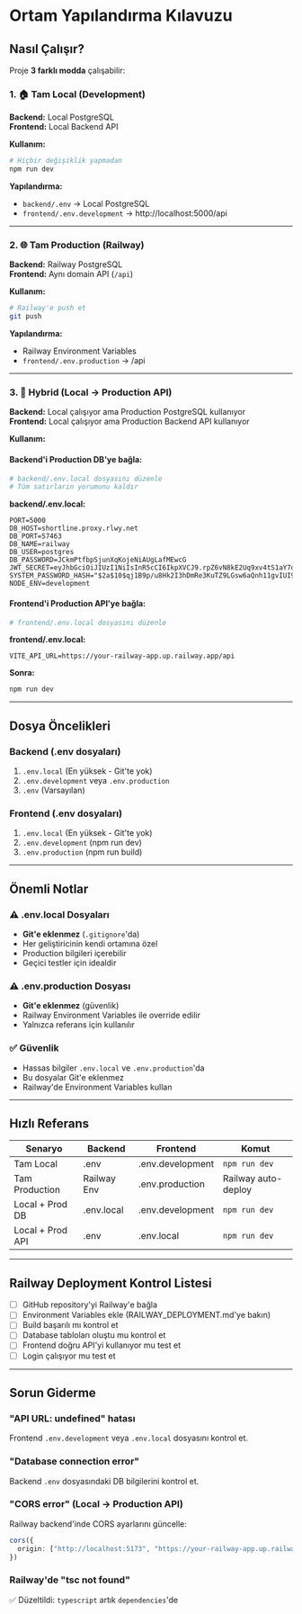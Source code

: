 # Ortam Yapılandırma Kılavuzu

## Nasıl Çalışır?

Proje **3 farklı modda** çalışabilir:

### 1. 🏠 Tam Local (Development)
**Backend:** Local PostgreSQL  
**Frontend:** Local Backend API  

**Kullanım:**
```bash
# Hiçbir değişiklik yapmadan
npm run dev
```

**Yapılandırma:**
- `backend/.env` → Local PostgreSQL
- `frontend/.env.development` → http://localhost:5000/api

---

### 2. 🌐 Tam Production (Railway)
**Backend:** Railway PostgreSQL  
**Frontend:** Aynı domain API (`/api`)  

**Kullanım:**
```bash
# Railway'e push et
git push
```

**Yapılandırma:**
- Railway Environment Variables
- `frontend/.env.production` → /api

---

### 3. 🔄 Hybrid (Local → Production API)
**Backend:** Local çalışıyor ama Production PostgreSQL kullanıyor  
**Frontend:** Local çalışıyor ama Production Backend API kullanıyor  

**Kullanım:**

#### Backend'i Production DB'ye bağla:
```bash
# backend/.env.local dosyasını düzenle
# Tüm satırların yorumunu kaldır
```

**backend/.env.local:**
```env
PORT=5000
DB_HOST=shortline.proxy.rlwy.net
DB_PORT=57463
DB_NAME=railway
DB_USER=postgres
DB_PASSWORD=JCkmPtfbpSjunXqKojeNiAUgLafMEwcG
JWT_SECRET=eyJhbGciOiJIUzI1NiIsInR5cCI6IkpXVCJ9.rpZ6vN8kE2Uq9xv4tS1aY7qfC3bD5nR0uL8mW4pK2sQ0tX9yH6jJ3lF5aG1oZ8rT
SYSTEM_PASSWORD_HASH="$2a$10$qj1B9p/u8Hk2I3hDmRe3KuTZ9LGsw6aQnh11gvIUI9uksdgGyNUNG"
NODE_ENV=development
```

#### Frontend'i Production API'ye bağla:
```bash
# frontend/.env.local dosyasını düzenle
```

**frontend/.env.local:**
```env
VITE_API_URL=https://your-railway-app.up.railway.app/api
```

**Sonra:**
```bash
npm run dev
```

---

## Dosya Öncelikleri

### Backend (.env dosyaları)
1. `.env.local` (En yüksek - Git'te yok)
2. `.env.development` veya `.env.production`
3. `.env` (Varsayılan)

### Frontend (.env dosyaları)
1. `.env.local` (En yüksek - Git'te yok)
2. `.env.development` (npm run dev)
3. `.env.production` (npm run build)

---

## Önemli Notlar

### ⚠️ .env.local Dosyaları
- **Git'e eklenmez** (`.gitignore`'da)
- Her geliştiricinin kendi ortamına özel
- Production bilgileri içerebilir
- Geçici testler için idealdir

### ⚠️ .env.production Dosyası
- **Git'e eklenmez** (güvenlik)
- Railway Environment Variables ile override edilir
- Yalnızca referans için kullanılır

### ✅ Güvenlik
- Hassas bilgiler `.env.local` ve `.env.production`'da
- Bu dosyalar Git'e eklenmez
- Railway'de Environment Variables kullan

---

## Hızlı Referans

| Senaryo | Backend | Frontend | Komut |
|---------|---------|----------|-------|
| Tam Local | .env | .env.development | `npm run dev` |
| Tam Production | Railway Env | .env.production | Railway auto-deploy |
| Local + Prod DB | .env.local | .env.development | `npm run dev` |
| Local + Prod API | .env | .env.local | `npm run dev` |

---

## Railway Deployment Kontrol Listesi

- [ ] GitHub repository'yi Railway'e bağla
- [ ] Environment Variables ekle (RAILWAY_DEPLOYMENT.md'ye bakın)
- [ ] Build başarılı mı kontrol et
- [ ] Database tabloları oluştu mu kontrol et
- [ ] Frontend doğru API'yi kullanıyor mu test et
- [ ] Login çalışıyor mu test et

---

## Sorun Giderme

### "API URL: undefined" hatası
Frontend `.env.development` veya `.env.local` dosyasını kontrol et.

### "Database connection error"
Backend `.env` dosyasındaki DB bilgilerini kontrol et.

### "CORS error" (Local → Production API)
Railway backend'inde CORS ayarlarını güncelle:
```typescript
cors({
  origin: ["http://localhost:5173", "https://your-railway-app.up.railway.app"]
})
```

### Railway'de "tsc not found"
✅ Düzeltildi: `typescript` artık `dependencies`'de
